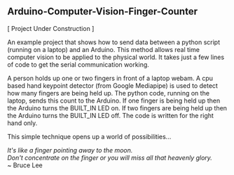 ## Arduino-Computer-Vision-Finger-Counter

[ Project Under Construction ]

An example project that shows how to send data between a python script (running on a laptop) and an Arduino. This method allows real time computer vision to be applied to the physical world. It takes just a few lines of code to get the serial communication working.

A person holds up one or two fingers in front of a laptop webam. A cpu based hand keypoint detector (from Google  Mediapipe) is used to detect how many fingers are being held up. The python code, running on the laptop, sends this count to the Arduino. If one finger is being held up then the Arduino turns the BUILT_IN LED on. If two fingers are being held up then the Arduino turns the BUILT_IN LED off. The code is written for the right hand only.

This simple technique opens up a world of possibilities...

<i>It's like a finger pointing away to the moon.<br>
Don't concentrate on the finger or you will miss all that heavenly glory.</i><br>
~ Bruce Lee
